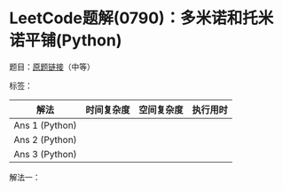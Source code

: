 # LeetCode题解(0790)：多米诺和托米诺平铺(Python)

题目：[原题链接](https://leetcode-cn.com/problems/domino-and-tromino-tiling/)（中等）

标签：

| 解法           | 时间复杂度 | 空间复杂度 | 执行用时 |
| -------------- | ---------- | ---------- | -------- |
| Ans 1 (Python) |            |            |          |
| Ans 2 (Python) |            |            |          |
| Ans 3 (Python) |            |            |          |

解法一：

